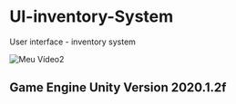 # UI-inventory-System
User interface - inventory system

![Meu Vídeo2](https://user-images.githubusercontent.com/15167847/101091044-602f2100-3596-11eb-8ff4-53c70c2945a5.gif)


## Game Engine Unity Version 2020.1.2f



